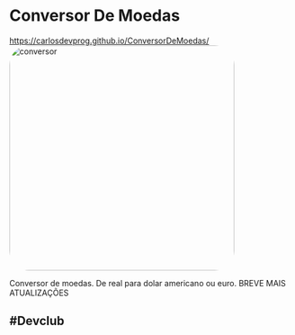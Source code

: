 # Conversor De Moedas
https://carlosdevprog.github.io/ConversorDeMoedas/ <br>
<img align="center" alt="conversor" height="400" style="border-radius:35px;" src="https://media.discordapp.net/attachments/971165654352793643/976300344143392808/CONVERSOR.png?width=334&height=554">

<p>Conversor de moedas. De real para dolar americano ou euro.
BREVE MAIS ATUALIZAÇÕES</p>

## #Devclub

